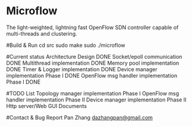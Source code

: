 # Microflow
The light-weighted, lightning fast OpenFlow SDN controller capable of multi-threads and clustering.

#Build & Run
cd src
sudo make
sudo ./microflow

#Current status
Architecture Design DONE
Socket/epoll communication DONE
Multithread implementation DONE
Memory pool implementation DONE
Timer & Logger implementation DONE
Device manager implementation Phase I DONE
OpenFlow msg handler implementation Phase I DONE

#TODO List
Topology manager implementation Phase I
OpenFlow msg handler implementation Phase II
Device manager implementation Phase II
Http server/Web GUI
Documents


#Contact & Bug Report
Pan Zhang
dazhangpan@gmail.com
